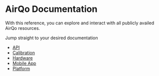 # AirQo Documentation

With this reference, you can explore and interact with all publicly availed AirQo resources.

Jump straight to your desired documentation

- [API](api/)
- [Calibration](calibration/)
- [Hardware](hardware/)
- [Mobile App](mobile_app/)
- [Platform](platform/)
